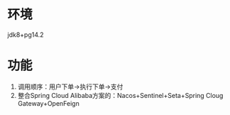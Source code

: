 # 环境
jdk8+pg14.2
# 功能
1. 调用顺序：用户下单->执行下单->支付 
2. 整合Spring Cloud Alibaba方案的：Nacos+Sentinel+Seta+Spring Cloug Gateway+OpenFeign 
